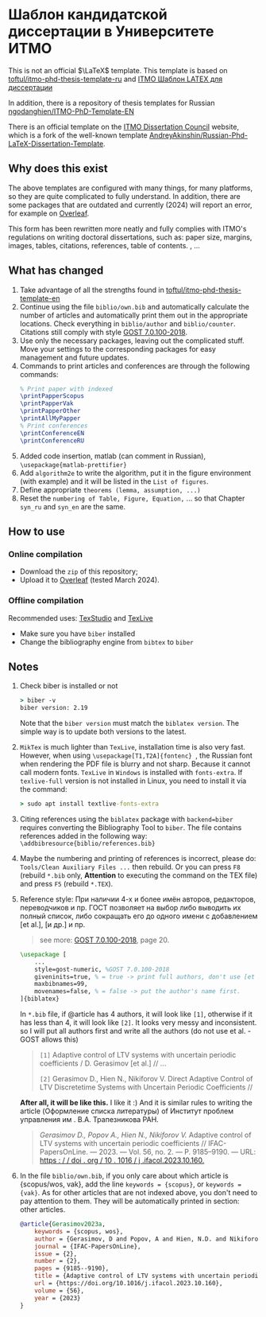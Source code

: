 # Шаблон кандидатской диссертации в Университете ИТМО

This is not an official $\LaTeX$ template. This template is based on [toftul/itmo-phd-thesis-template-ru](https://github.com/toftul/itmo-phd-thesis-template-ru) and [ITMO Шаблон LATEX для диссертации](https://dissovet.itmo.ru/index.php?main=110 )

In addition, there is a repository of thesis templates for Russian [ngodanghien/ITMO-PhD-Template-EN](https://github.com/ngodanghien/ITMO-PhD-Template-EN)

There is an official template on the [ITMO Dissertation Council](https://dissovet.itmo.ru/index.php?main=110) website, which is a fork of the well-known template [AndreyAkinshin/Russian-Phd-LaTeX-Dissertation-Template](https://github.com/AndreyAkinshin/Russian-Phd-LaTeX-Dissertation-Template).

## Why does this exist
The above templates are configured with many things, for many platforms, so they are quite complicated to fully understand. In addition, there are some packages that are outdated and currently (2024) will report an error, for example on [Overleaf](https://www.overleaf.com/).

This form has been rewritten more neatly and fully complies with ITMO's regulations on writing doctoral dissertations, such as: paper size, margins, images, tables, citations, references, table of contents. , ...
 
## What has changed

1. Take advantage of all the strengths found in [toftul/itmo-phd-thesis-template-en](https://github.com/toftul/itmo-phd-thesis-template-en)
2. Continue using the file `biblio/own.bib` and automatically calculate the number of articles and automatically print them out in the appropriate locations. Check everything in `biblio/author` and `biblio/counter`. Citations still comply with style [GOST 7.0.100-2018](https://ctan.org/pkg/biblatex-gost?lang=en).
3. Use only the necessary packages, leaving out the complicated stuff. Move your settings to the corresponding packages for easy management and future updates.
4. Commands to print articles and conferences are through the following commands:
    ```tex
    % Print paper with indexed
    \printPapperScopus
    \printPapperVak
    \printPapperOther
    \printAllMyPapper
    % Print conferences
    \printConferenceEN
    \printConferenceRU
    ```
5. Added code insertion, matlab (can comment in Russian),  `\usepackage{matlab-prettifier}`
6. Add `algorithm2e` to write the algorithm, put it in the figure environment (with example) and it will be listed in the `List of figures`.
7. Define appropriate `theorems (lemma, assumption, ...)`
8. Reset the `numbering of Table, Figure, Equation,` ... so that Chapter `syn_ru` and `syn_en` are the same.
## How to use

### Online compilation
* Download the `zip` of this repository;
* Upload it to [Overleaf](https://www.overleaf.com/) (tested March 2024).
### Offline compilation
Recommended uses: [TexStudio](https://www.texstudio.org/) and [TexLive](https://tug.org/texlive/)
- Make sure you have `biber` installed
- Change the bibliography engine from `bibtex` to `biber`

## Notes
1. Check biber is installed or not
    ```cmd
    > biber -v
    biber version: 2.19
    ```

    Note that the `biber version` must match the `biblatex version`. The simple way is to update both versions to the latest.

2. `MikTex` is much lighter than `TexLive`, installation time is also very fast. However, when using `\usepackage[T1,T2A]{fontenc} `, the Russian font when rendering the PDF file is blurry and not sharp. Because it cannot call modern fonts. `TexLive` in `Windows` is installed with `fonts-extra`. If `texlive-full` version is not installed in Linux, you need to install it via the command:
    ```cmd
    > sudo apt install textlive-fonts-extra
    ```
3. Citing references using the `biblatex` package with `backend=biber` requires converting the Bibliography Tool to `biber`.
The file contains references added in the following way: `\addbibresource{biblio/references.bib}`
4. Maybe the numbering and printing of references is incorrect, please do: `Tools/Clean Auxiliary Files ...` then rebuild. Or you can press `F8` (rebuild `*.bib` only, **Attention** to executing the command on the TEX file) and press `F5` (rebuild `*.TEX`).
5. Reference style: При наличии 4-х и более имён авторов, редакторов, переводчиков и пр. ГОСТ позволяет на выбор либо выводить их полный список, либо сокращать его до одного имени с добавлением [et al.], [и др.] и пр.
    > see more: [GOST 7.0.100-2018](https://ctan.math.illinois.edu/macros/latex/contrib/biblatex-contrib/biblatex-gost/doc/biblatex-gost.pdf), page 20.

    ```tex
    \usepackage [
        ...
        style=gost-numeric, %GOST 7.0.100-2018
        giveninits=true, % = true -> print full authors, don't use [et al.]
        maxbibnames=99,
        movenames=false, % = false -> put the author's name first.
    ]{biblatex}
    ```
    In `*.bib` file, if @article has 4 authors, it will look like `[1]`, otherwise if it has less than 4, it will look like `[2]`. It looks very messy and inconsistent. so I will put all authors first and write all the authors (do not use et al. - GOST allows this)
    > `[1]` Adaptive control of LTV systems with uncertain periodic coefficients / D. Gerasimov [et al.] // ...
    >
    > `[2]` Gerasimov D., Hien N., Nikiforov V. Direct Adaptive Control of LTV Discretetime Systems with Uncertain Periodic Coefficients //

    **After all, it will be like this.** I like it :) And it is similar rules to writing the article (Оформление списка литературы) of Институт проблем управления им . В.А. Трапезникова РАН.
    > _*Gerasimov D., Popov A., Hien N., Nikiforov V.*_ Adaptive control of LTV systems with uncertain periodic coefficients // IFAC-PapersOnLine. — 2023. —
    Vol. 56, no. 2. — P. 9185–9190. — URL: [https : / / doi . org / 10 . 1016 / j .ifacol.2023.10.160.](https://doi.org/10.1016/j.ifacol.2023.10.160)

6. In the file `biblio/own.bib`, if you only care about which article is {scopus/wos, vak}, add the line `keywords = {scopus}`, or `keywords = {vak}`. As for other articles that are not indexed above, you don't need to pay attention to them. They will be automatically printed in section: other articles.
    ```bib
    @article{Gerasimov2023a,
        keywords = {scopus, wos},
        author = {Gerasimov, D and Popov, A and Hien, N.D. and Nikiforov, V},
        journal = {IFAC-PapersOnLine},
        issue = {2},
        number = {2},
        pages = {9185--9190}, 
        title = {Adaptive control of LTV systems with uncertain periodic coefficients},
        url = {https://doi.org/10.1016/j.ifacol.2023.10.160},
        volume = {56},
        year = {2023}
    }
    ``` 